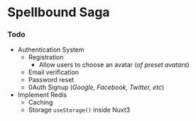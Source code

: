 Spellbound Saga
===========================


### Todo
* Authentication System
  * Registration
    * Allow users to choose an avatar (_of preset avatars_)
  * Email verification
  * Password reset
  * 0Auth Signup (_Google, Facebook, Twitter, etc_)
* Implement Redis
  * Caching
  * Storage `useStorage()` inside Nuxt3
